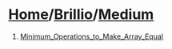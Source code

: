 # [Home](./../..)/[Brillio](./..)/[Medium](./)
1. [Minimum_Operations_to_Make_Array_Equal](./Minimum_Operations_to_Make_Array_Equal.md)

